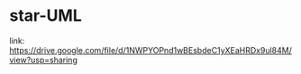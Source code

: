 # star-UML


link: https://drive.google.com/file/d/1NWPYOPnd1wBEsbdeC1yXEaHRDx9ul84M/view?usp=sharing
